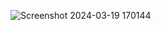 ![Screenshot 2024-03-19 170144](https://github.com/PierinaBrito/wlashesandbeauty/assets/77765628/30e33746-3dff-4ea9-b99b-73328cc64142)
